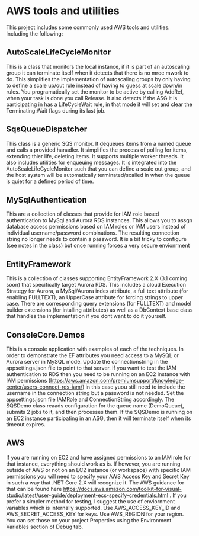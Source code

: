 # AWS tools and utilities 

This project includes some commonly used AWS tools and utilities. Including the following:

## AutoScaleLifeCycleMonitor
This is a class that monitors the local instance, if it is part of an autoscaling group it can terminate itself 
when it detects that there is no mroe mwork to do. This simplifies the implementation of autoscaling groups by only having to define a
scale up/out rule instead of having to guess at scale down/in rules. You programatically set the monitor to be active by calling AddRef,
when your task is done you call Release. It also detects if the ASG it is participating in has a LifeCycleWait rule, in that mode it will
set and clear the Terminating:Wait flags during its last job.

## SqsQueueDispatcher
This class is a generic SQS monitor. It dequeues items from a named queue and calls a provided hanadler. It simplifies the process of 
polling for items, extending thier life, deleting items. It supports multiple worker threads. It also includes utilities for enqueuing
messages. It is integrated into the AutoScaleLifeCycleMonitor such that you can define a scale out group, and the host system will be
automatically terminated/scalled in when the queue is quiet for a defined period of time.  

## MySqlAuthentication
This are a collection of classes that provide for IAM role based authentication to MySql and Aurora RDS instances. This allows you to assgn
database access permissions based on IAM roles or IAM users instead of individual username/password combinations. The resulting connection string
no longer needs to contain a password. It is a bit tricky to configure (see notes in the class) but once running forces a very secure envionrment

## EntityFramework
This is a collection of classes supporting EntityFramework 2.X (3.1 coming soon) that specifically target Aurora RDS. This includes a
cloud Execution Strategy for Aurora, a MySql/Aurora index attribute, a full text attribute (for enabling FULLTEXT), an UpperCase attribute for
forcing strings to upper case. There are corresponding query extensions (for FULLTEXT) and model builder extensions (for intalling attributes)
as well as a DbContext base class that handles the implementation if you dont want to do it yourself.

## ConsoleCore.Demos
This is a console application with examples of each of the techniques. In order to demonstrate the EF attributes you need access to a MySQL
or Aurora server in MySQL mode. Update the connectionstring in the appsettings.json file to point to that server. If you want to test the IAM
authentication to RDS then you need to be running on an EC2 instance with IAM permissions (https://aws.amazon.com/premiumsupport/knowledge-center/users-connect-rds-iam/)
in this case yuou still need to include the username in the connection string but a password is not needed. Set the appsettings.json file
IAMRole and ConnectionString accordingly. The SQSDemo class reaads configuration for the queue name (DemoQueue), submits 2 jobs to it, 
and then processes them. If the SQSDemo is running on an EC2 instance participating in an ASG, then it will terminate itself when its
timeout expires. 

## AWS
If you are running on EC2 and have assigned permissions to an IAM role for that instance, everything should work as is. If however, you are running outside of AWS
or not on an EC2 instance (or workspace) with specific IAM permissions you will need to specify your AWS Access Key and Secret Key in such
a way that .NET Core 2.X will recognize it. The AWS guidance for that can be found here https://docs.aws.amazon.com/toolkit-for-visual-studio/latest/user-guide/deployment-ecs-specify-credentials.html . 
If you prefer a simpler method for testing, I suggest the use of enviornment variables which is internally supported. Use AWS_ACCESS_KEY_ID and AWS_SECRET_ACCESS_KEY for keys. Use AWS_REGION for your region. 
You can set those on your project Properties using the Environment Variables section of Debug tab.






